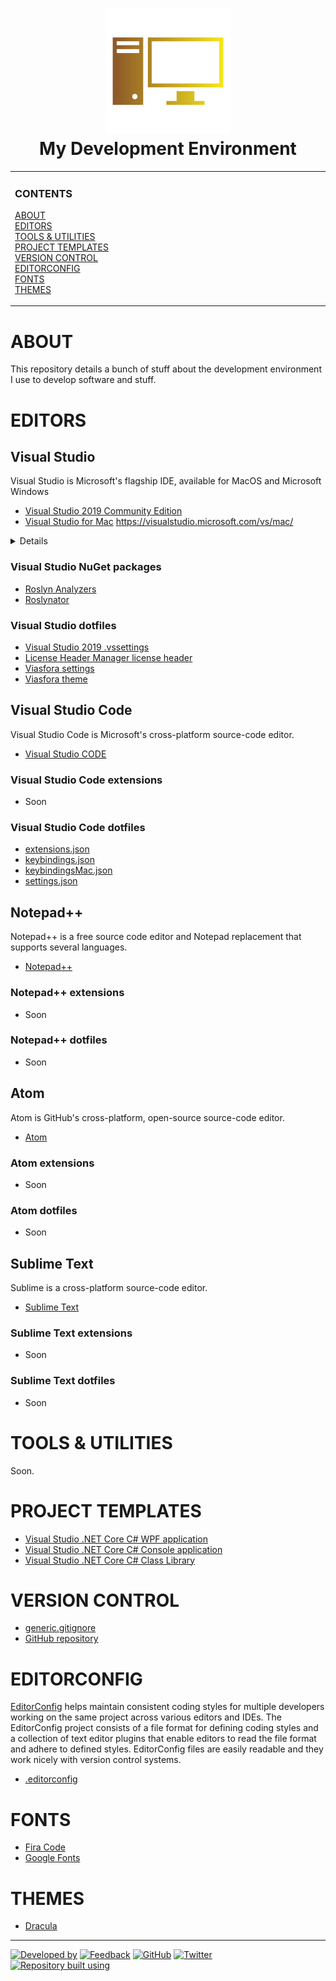 <!--
  GitHub Repository Template (https://github.com/aprettycoolprogram/repository-template)
  Build 20.10.1035
  Authors: development@aprettycoolprogram.com
-->

<!-- Repository name, icon, and short description -->
<h1 align="center">

  <img src="repository-data/image/logo/my-development-environment-logo-768x768.png" alt="My Development Environment (logo)" width="200">
  <br>
  My Development Environment
  <br>

</h1>

<!-- Vertical menu -->
<!-- NOTE: The HTML indentations have to stay this way to work. -->
<table>
<tr>
<td img src="RepositoryData/Asset/Image/Document/README/spacer.png" alt="blank-spacer" width="1000" height="1">

  ### CONTENTS
  [ABOUT](#about)<br>
  [EDITORS](#editors)<br>
  [TOOLS & UTILITIES](#tools-&-utilities)<br>
  [PROJECT TEMPLATES](#project-templates)<br>
  [VERSION CONTROL](#version-control)<br>
  [EDITORCONFIG](#editorconfig)<br>
  [FONTS](#fonts)<br>
  [THEMES](#themes)

</td>
</tr>
</table>

<!-- About this repository -->
# ABOUT
This repository details a bunch of stuff about the development environment I use to develop software and stuff.

# EDITORS

## Visual Studio
Visual Studio is Microsoft's flagship IDE, available for MacOS and Microsoft Windows
* [Visual Studio 2019 Community Edition](https://visualstudio.microsoft.com/vs/)
* [Visual Studio for Mac](https://visualstudio.microsoft.com/vs/)
https://visualstudio.microsoft.com/vs/mac/

<details>
### Visual Studio extensions
These are Visual Studio 2019 extensions. I'm not sure which of these are available for Visual Studio for Mac.
* [.ignore**](https://marketplace.visualstudio.com/items?itemName=MadsKristensen.ignore)
* [Automatic Versions 2](https://marketplace.visualstudio.com/items?itemName=PrecisionInfinity.AutomaticVersions)
* [EditorConfig Language Service](https://marketplace.visualstudio.com/items?itemName=MadsKristensen.EditorConfig)
* [Editor Guidelines](https://marketplace.visualstudio.com/items?itemName=PaulHarrington.EditorGuidelines)
* [License Header Manager](https://marketplace.visualstudio.com/items?itemName=StefanWenig.LicenseHeaderManager)
* [Live Share](https://visualstudio.microsoft.com/services/live-share/)
* [Open in Atom](https://marketplace.visualstudio.com/items?itemName=GregTrevellick.OpeninAtom)
* [Open in Visual Studio Code](https://marketplace.visualstudio.com/items?itemName=MadsKristensen.OpeninVisualStudioCode)
* [Open in Sublime Text](https://marketplace.visualstudio.com/items?itemName=MadsKristensen.OpeninSublimeText)
* [Open in Visual Studio Code](https://marketplace.visualstudio.com/items?itemName=MadsKristensen.OpeninVisualStudioCode)
* [Productivity Power Tools 2017/2019](https://marketplace.visualstudio.com/items?itemName=VisualStudioPlatformTeam.ProductivityPowerPack2017)
* [Trailing Whitespace Visualizer](https://marketplace.visualstudio.com/items?itemName=MadsKristensen.TrailingWhitespaceVisualizer)
* [Viasfora](https://marketplace.visualstudio.com/items?itemName=TomasRestrepo.Viasfora)
* [Visual Studio 2019 Tools for Unity](https://visualstudio.microsoft.com/vs/features/game-development/#tab-4b0d0be8de5f65564ad)
* [Visual Studio Spell Checker](https://marketplace.visualstudio.com/items?itemName=EWoodruff.VisualStudioSpellCheckerVS2017andLater)
* [VSColorOutput](https://marketplace.visualstudio.com/items?itemName=MikeWard-AnnArbor.VSColorOutput)
* [Web Essentials 2019](https://marketplace.visualstudio.com/items?itemName=MadsKristensen.WebEssentials2019&ssr=false)
* [XAMLStyler](https://marketplace.visualstudio.com/items?itemName=TeamXavalon.XAMLStyler)
</details>

### Visual Studio NuGet packages
* [Roslyn Analyzers](https://github.com/dotnet/roslyn-analyzers)
* [Roslynator](https://github.com/JosefPihrt/Roslynator)

### Visual Studio dotfiles
* [Visual Studio 2019 .vssettings](dotfile/vs2019/visual-studio-2019.vssettings)
* [License Header Manager license header](dotfile/vs2019/license-header-manager.licenseheader)
* [Viasfora settings](dotfile/vs2019/viasfora-settings.xml)
* [Viasfora theme](dotfile/vs2019/viasfora-theme.json)

## Visual Studio Code
Visual Studio Code is Microsoft's cross-platform source-code editor.
* [Visual Studio CODE](https://code.visualstudio.com/)

### Visual Studio Code extensions
* Soon

### Visual Studio Code dotfiles
* [extensions.json](dotfile/vscode/extensions.json)
* [keybindings.json](dotfile/vscode/keybindings.json)
* [keybindingsMac.json](dotfile/vscode/keybindingsMac.json)
* [settings.json](dotfile/vscode/settings.json)

## Notepad++
Notepad++ is a free source code editor and Notepad replacement that supports several languages.
* [Notepad++](https://notepad-plus-plus.org/)

### Notepad++ extensions
* Soon

### Notepad++ dotfiles
* Soon

## Atom
Atom is GitHub's cross-platform, open-source source-code editor.
* [Atom](https://atom.io/)

### Atom extensions
* Soon

### Atom dotfiles
* Soon

## Sublime Text
Sublime is a cross-platform source-code editor.
* [Sublime Text](https://www.sublimetext.com/)

### Sublime Text extensions
* Soon

### Sublime Text dotfiles
* Soon

# TOOLS & UTILITIES
Soon.

# PROJECT TEMPLATES
* [Visual Studio .NET Core C# WPF application](template/visual-studio/csharp/dotnet-core-csharp-wpf-template)
* [Visual Studio .NET Core C# Console application](template/visual-studio/csharp/dotnet-core-csharp-console-template)
* [Visual Studio .NET Core C# Class Library](template/visual-studio/csharp/dotnet-core-csharp-class-library-template)

# VERSION CONTROL
* [generic.gitignore](dotfile/github/generic.gitignore)
* [GitHub repository](template/github/repository)

# EDITORCONFIG
[EditorConfig](https://editorconfig.org/) helps maintain consistent coding styles for multiple developers working on the same project across various editors and IDEs. The EditorConfig project consists of a file format for defining coding styles and a collection of text editor plugins that enable editors to read the file format and adhere to defined styles. EditorConfig files are easily readable and they work nicely with version control systems.

* [.editorconfig](dotfile/editorconfig/generic.editorconfig)

# FONTS
* [Fira Code](https://github.com/tonsky/FiraCode)
* [Google Fonts](https://github.com/google/fonts)

# THEMES
* [Dracula](https://draculatheme.com/)

***

<!-- DEVELOPMENT FOOTER -->
[![Developed by](https://img.shields.io/badge/developed%20by-a%20pretty%20cool%20program-17806D.svg)](https://aprettycoolprogram.com)&nbsp;[![Feedback](https://img.shields.io/badge/feedback@aprettycoolprogram.com-17806D.svg)](mailto:feedback@aprettycoolprogram.com)&nbsp;[![GitHub](https://img.shields.io/github/followers/aprettycoolprogram.svg?label=GitHub&style=social)](https://github.com/aprettycoolprogram)&nbsp;[![Twitter](https://img.shields.io/twitter/follow/aprettycoolprog.svg?label=Twitter&style=social)](https://twitter.com/aprettycoolprog)&nbsp;<br>
[![Repository built using](https://img.shields.io/badge/repository%20built%20using-a%20pretty%20cool%20repository%20template-17806D.svg)](https://github.com/APrettyCoolProgram/repository-template/tree/master)